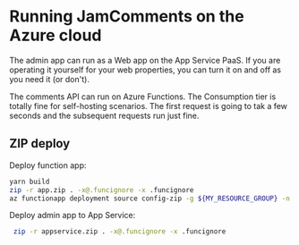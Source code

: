# Running JamComments on the Azure cloud

The admin app can run as a Web app on the App Service PaaS. If you are operating it yourself for your web properties, you can turn it on and off as you need it (or don't).

The comments API can run on Azure Functions. The Consumption tier is totally fine for self-hosting scenarios. The first request is going to tak a few seconds and the subsequent requests run just fine.

## ZIP deploy

Deploy function app:

```sh
yarn build
zip -r app.zip . -x@.funcignore -x .funcignore
az functionapp deployment source config-zip -g ${MY_RESOURCE_GROUP} -n ${MY_APP_NAME} --src app.zip
```

Deploy admin app to App Service:

```sh
 zip -r appservice.zip . -x@.funcignore -x .funcignore

```
